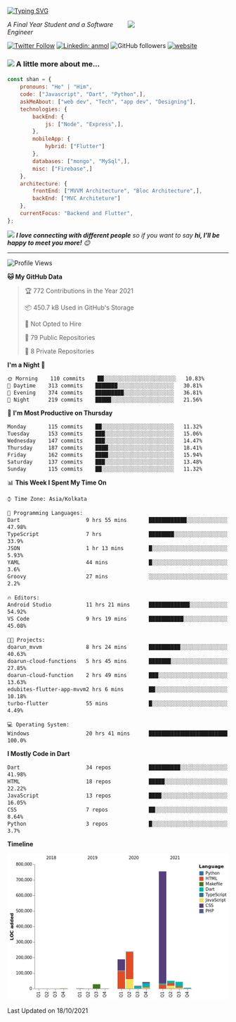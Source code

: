 <!-- <h2>नमस्ते (Namaste)🙏🏻, I'm Shan Shaji! <img src="https://media.giphy.com/media/12oufCB0MyZ1Go/giphy.gif" width="50"></h2> -->
[![Typing SVG](https://readme-typing-svg.herokuapp.com?lines=Hey%2C+I'm+Shan;I+am+a+Full+Stack+Developer)](https://git.io/typing-svg)

<img align='right' src="https://media.giphy.com/media/M9gbBd9nbDrOTu1Mqx/giphy.gif" width="230">
<p><em>A Final Year Student and a Software Engineer</em></p>

[![Twitter Follow](https://img.shields.io/twitter/follow/shan__shaji?style=flat)](https://twitter.com/intent/follow?screen_name=shan__shaji)
[![Linkedin: anmol](https://img.shields.io/badge/shan-shaji?style=flat-square&logo=Linkedin&logoColor=white&link=https://www.linkedin.com/in/shan-shaji/)](https://www.linkedin.com/in/shan-shaji/)
![GitHub followers](https://img.shields.io/github/followers/shan-shaji?label=Follow&style=social)
[![website](https://img.shields.io/badge/Website-46a2f1.svg?&style=flat-square&logo=Google-Chrome&logoColor=white&link=http://shan-shaji.github.io/)](http://shan-shaji.github.io/)



### <img src="https://media.giphy.com/media/VgCDAzcKvsR6OM0uWg/giphy.gif" width="50"> A little more about me...  

```javascript
const shan = {
    pronouns: "He" | "Him",
    code: ["Javascript", "Dart", "Python",],
    askMeAbout: ["web dev", "Tech", "app dev", "Designing"],
    technologies: {
        backEnd: {
            js: ["Node", "Express",],
        },
        mobileApp: {
            hybrid: ["Flutter"]
        },
        databases: ["mongo", "MySql",],
        misc: ["Firebase",]
    },
    architecture: {
        frontEnd: ["MVVM Architecture", "Bloc Architecture",],
        backEnd: ["MVC Architeture"]
    },
    currentFocus: "Backend and Flutter",
};
```

<img src="https://media.giphy.com/media/LnQjpWaON8nhr21vNW/giphy.gif" width="60"> <em><b>I love connecting with different people</b> so if you want to say <b>hi, I'll be happy to meet you more!</b> 😊</em>

---
<!--START_SECTION:waka-->
![Profile Views](http://img.shields.io/badge/Profile%20Views-6-blue)

**🐱 My GitHub Data** 

> 🏆 772 Contributions in the Year 2021
 > 
> 📦 450.7 kB Used in GitHub's Storage 
 > 
> 🚫 Not Opted to Hire
 > 
> 📜 79 Public Repositories 
 > 
> 🔑 8 Private Repositories  
 > 
**I'm a Night 🦉** 

```text
🌞 Morning    110 commits    ██░░░░░░░░░░░░░░░░░░░░░░░   10.83% 
🌆 Daytime    313 commits    ███████░░░░░░░░░░░░░░░░░░   30.81% 
🌃 Evening    374 commits    █████████░░░░░░░░░░░░░░░░   36.81% 
🌙 Night      219 commits    █████░░░░░░░░░░░░░░░░░░░░   21.56%

```
📅 **I'm Most Productive on Thursday** 

```text
Monday       115 commits    ██░░░░░░░░░░░░░░░░░░░░░░░   11.32% 
Tuesday      153 commits    ███░░░░░░░░░░░░░░░░░░░░░░   15.06% 
Wednesday    147 commits    ███░░░░░░░░░░░░░░░░░░░░░░   14.47% 
Thursday     187 commits    ████░░░░░░░░░░░░░░░░░░░░░   18.41% 
Friday       162 commits    ████░░░░░░░░░░░░░░░░░░░░░   15.94% 
Saturday     137 commits    ███░░░░░░░░░░░░░░░░░░░░░░   13.48% 
Sunday       115 commits    ██░░░░░░░░░░░░░░░░░░░░░░░   11.32%

```


📊 **This Week I Spent My Time On** 

```text
⌚︎ Time Zone: Asia/Kolkata

💬 Programming Languages: 
Dart                     9 hrs 55 mins       ████████████░░░░░░░░░░░░░   47.98% 
TypeScript               7 hrs               ████████░░░░░░░░░░░░░░░░░   33.9% 
JSON                     1 hr 13 mins        █░░░░░░░░░░░░░░░░░░░░░░░░   5.93% 
YAML                     44 mins             █░░░░░░░░░░░░░░░░░░░░░░░░   3.6% 
Groovy                   27 mins             ░░░░░░░░░░░░░░░░░░░░░░░░░   2.2%

🔥 Editors: 
Android Studio           11 hrs 21 mins      █████████████░░░░░░░░░░░░   54.92% 
VS Code                  9 hrs 19 mins       ███████████░░░░░░░░░░░░░░   45.08%

🐱‍💻 Projects: 
doarun_mvvm              8 hrs 24 mins       ██████████░░░░░░░░░░░░░░░   40.63% 
doarun-cloud-functions   5 hrs 45 mins       ███████░░░░░░░░░░░░░░░░░░   27.85% 
doarun-cloud-function    2 hrs 49 mins       ███░░░░░░░░░░░░░░░░░░░░░░   13.63% 
edubites-flutter-app-mvvm2 hrs 6 mins        ██░░░░░░░░░░░░░░░░░░░░░░░   10.18% 
turbo-flutter            55 mins             █░░░░░░░░░░░░░░░░░░░░░░░░   4.49%

💻 Operating System: 
Windows                  20 hrs 41 mins      █████████████████████████   100.0%

```

**I Mostly Code in Dart** 

```text
Dart                     34 repos            ██████████░░░░░░░░░░░░░░░   41.98% 
HTML                     18 repos            █████░░░░░░░░░░░░░░░░░░░░   22.22% 
JavaScript               13 repos            ████░░░░░░░░░░░░░░░░░░░░░   16.05% 
CSS                      7 repos             ██░░░░░░░░░░░░░░░░░░░░░░░   8.64% 
Python                   3 repos             █░░░░░░░░░░░░░░░░░░░░░░░░   3.7%

```


**Timeline**

![Chart not found](https://raw.githubusercontent.com/shan-shaji/shan-shaji/master/charts/bar_graph.png) 


 Last Updated on 18/10/2021
<!--END_SECTION:waka-->

